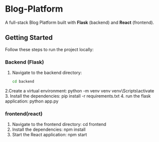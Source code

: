 # Blog-Platform

A full-stack Blog Platform built with **Flask** (backend) and **React** (frontend).  

## Getting Started

Follow these steps to run the project locally:

### Backend (Flask)

1. Navigate to the backend directory:  
   ```bash
   cd backend
2.Create a virtual environment:
   python -m venv venv
   venv\Scripts\activate
3. Install the dependencies:
   pip install -r requirements.txt
4. run the flask application:
   python app.py


### frontend(react)

1.   Navigate to the frontend directory:
   cd frontend
2. Install the dependencies:
  npm install
3. Start the React application:
  npm start

